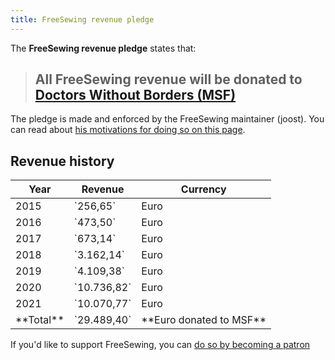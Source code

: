 ```yaml
---
title: FreeSewing revenue pledge
---
```


The **FreeSewing revenue pledge** states that:

> ## All FreeSewing revenue will be donated to [Doctors Without Borders (MSF)](http://www.msf.org/)

The pledge is made and enforced by the FreeSewing maintainer (joost).
You can read about [his motivations for doing so on this page](/docs/various/pledge/motivation/).

## Revenue history

<table class="table table-striped text-base-content">
  <thead>
    <tr>
      <th>Year</th>
      <th>Revenue</th>
      <th>Currency</th>
    </tr>
  </thead>
  <tbody>
    <tr>
      <td>2015</td>
      <td>`256,65`</td>
      <td>Euro</td>
    </tr>
    <tr>
      <td>2016</td>
      <td>`473,50`</td>
      <td>Euro</td>
    </tr>
    <tr>
      <td>2017</td>
      <td>`673,14`</td>
      <td>Euro</td>
    </tr>
    <tr>
      <td>2018</td>
      <td>`3.162,14`</td>
      <td>Euro</td>
    </tr>
    <tr>
      <td>2019</td>
      <td>`4.109,38`</td>
      <td>Euro</td>
    </tr>
    <tr>
      <td>2020</td>
      <td>`10.736,82`</td>
      <td>Euro</td>
    </tr>
    <tr>
      <td>2021</td>
      <td>`10.070,77`</td>
      <td>Euro</td>
    </tr>
    <tr>
      <td>**Total**</td>
      <td>`29.489,40`</td>
      <td>**Euro donated to MSF**</td>
    </tr>
  </tbody>
</table>

<Tip>

If you'd like to support FreeSewing, you can [do so by becoming a patron](/patrons/join/)

</Tip>
